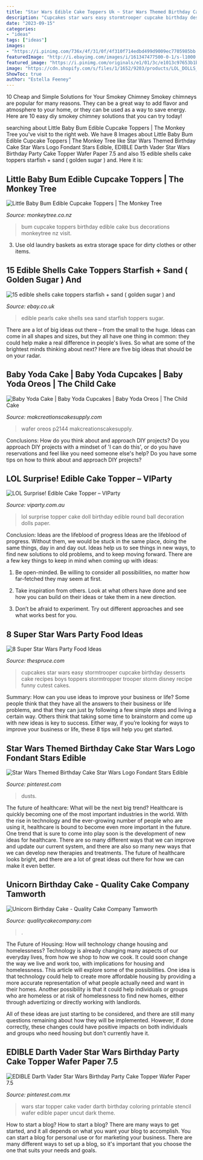 ```yaml
---
title: "Star Wars Edible Cake Toppers Uk ~ Star Wars Themed Birthday Cake Star Wars Logo Fondant Stars Edible"
description: "Cupcakes star wars easy stormtrooper cupcake birthday desserts cake recipes boys toppers stormtropper trooper storm disney recipe funny cutest cakes"
date: "2023-09-15"
categories:
- "ideas"
tags: ["ideas"]
images:
- "https://i.pinimg.com/736x/4f/31/0f/4f310f714edbd499d9009ec7705985bb.jpg"
featuredImage: "http://i.ebayimg.com/images/i/161347477500-0-1/s-l1000.jpg"
featured_image: "https://i.pinimg.com/originals/e1/01/3c/e1013c97653b1bbc7955efbff0cfa083.jpg"
image: "https://cdn.shopify.com/s/files/1/1652/9203/products/LOL_DOLLS_CAKE_TOPPER_grande.png?v=1550537218"
ShowToc: true
author: "Estella Feeney"
---
```



10 Cheap and Simple Solutions for Your Smokey Chimney
Smokey chimneys are popular for many reasons. They can be a great way to add flavor and atmosphere to your home, or they can be used as a way to save energy. Here are 10 easy diy smokey chimney solutions that you can try today!

	

		
searching about Little Baby Bum Edible Cupcake Toppers | The Monkey Tree you've visit to the right web. We have 8 Images about Little Baby Bum Edible Cupcake Toppers | The Monkey Tree like Star Wars Themed Birthday Cake Star Wars Logo Fondant Stars Edible, EDIBLE Darth Vader Star Wars Birthday Party Cake Topper Wafer Paper 7.5 and also 15 edible shells cake toppers starfish + sand ( golden sugar ) and. Here it is:
		
    
## Little Baby Bum Edible Cupcake Toppers | The Monkey Tree

<img loading=lazy src="https://www.monkeytree.co.nz/wp-content/uploads/2018/02/little-baby-bum-cupcake-sml-wm.jpg" onerror="this.onerror=null;this.src='https://tse2.mm.bing.net/th?id=OIP.zjlM7-rUP1iqMyE7F2-mxwHaE5&amp;pid=15.1';" alt="Little Baby Bum Edible Cupcake Toppers | The Monkey Tree">

_Source: monkeytree.co.nz_

>bum cupcake toppers birthday edible cake bus decorations monkeytree nz visit. 

	

3. Use old laundry baskets as extra storage space for dirty clothes or other items.

    
## 15 Edible Shells Cake Toppers Starfish + Sand ( Golden Sugar ) And

<img loading=lazy src="http://i.ebayimg.com/images/i/161347477500-0-1/s-l1000.jpg" onerror="this.onerror=null;this.src='https://tse4.mm.bing.net/th?id=OIP.muOGYq98tLlMQ5NQ29pNxwHaGV&amp;pid=15.1';" alt="15 edible shells cake toppers starfish + sand ( golden sugar ) and">

_Source: ebay.co.uk_

>edible pearls cake shells sea sand starfish toppers sugar. 

	

There are a lot of big ideas out there – from the small to the huge. Ideas can come in all shapes and sizes, but they all have one thing in common: they could help make a real difference in people's lives. So what are some of the brightest minds thinking about next? Here are five big ideas that should be on your radar.

    
## Baby Yoda Cake | Baby Yoda Cupcakes | Baby Yoda Oreos | The Child Cake

<img loading=lazy src="https://www.makcreationscakesupply.com/uploads/6/2/6/8/62684581/s802140317746636532_p2144_i88_w640.jpeg" onerror="this.onerror=null;this.src='https://tse4.mm.bing.net/th?id=OIP.d21e3bjB-6KPE_MT-iLbSQHaHa&amp;pid=15.1';" alt="Baby Yoda Cake | Baby Yoda Cupcakes | Baby Yoda Oreos | The Child Cake">

_Source: makcreationscakesupply.com_

>wafer oreos p2144 makcreationscakesupply. 

	

Conclusions: How do you think about and approach DIY projects?
Do you approach DIY projects with a mindset of 'I can do this', or do you have reservations and feel like you need someone else's help? Do you have some tips on how to think about and approach DIY projects?

    
## LOL Surprise! Edible Cake Topper – VIParty

<img loading=lazy src="https://cdn.shopify.com/s/files/1/1652/9203/products/LOL_DOLLS_CAKE_TOPPER_grande.png?v=1550537218" onerror="this.onerror=null;this.src='https://tse3.mm.bing.net/th?id=OIP.oz3C5i-aWuRgukilaGt4pQHaHb&amp;pid=15.1';" alt="LOL Surprise! Edible Cake Topper – VIParty">

_Source: viparty.com.au_

>lol surprise topper cake doll birthday edible round ball decoration dolls paper. 

	

Conclusion: Ideas are the lifeblood of progress
Ideas are the lifeblood of progress. Without them, we would be stuck in the same place, doing the same things, day in and day out. Ideas help us to see things in new ways, to find new solutions to old problems, and to keep moving forward.
There are a few key things to keep in mind when coming up with ideas:

1. Be open-minded. Be willing to consider all possibilities, no matter how far-fetched they may seem at first.

2. Take inspiration from others. Look at what others have done and see how you can build on their ideas or take them in a new direction.

3. Don’t be afraid to experiment. Try out different approaches and see what works best for you.

    
## 8 Super Star Wars Party Food Ideas

<img loading=lazy src="https://fthmb.tqn.com/_5ObmAB7kptCayUGl7AqW4OC51s=/592x952/filters:fill(auto,1)/Stormtrooper-Cupcakes-567813dd3df78ccc15321f69.jpg" onerror="this.onerror=null;this.src='https://tse1.mm.bing.net/th?id=OIP.o4yTqrkcP2iGg6jBGvnLzAHaL6&amp;pid=15.1';" alt="8 Super Star Wars Party Food Ideas">

_Source: thespruce.com_

>cupcakes star wars easy stormtrooper cupcake birthday desserts cake recipes boys toppers stormtropper trooper storm disney recipe funny cutest cakes. 

	

Summary: How can you use ideas to improve your business or life?
Some people think that they have all the answers to their business or life problems, and that they can just by following a few simple steps and living a certain way. Others think that taking some time to brainstorm and come up with new ideas is key to success. Either way, if you’re looking for ways to improve your business or life, these 8 tips will help you get started.

    
## Star Wars Themed Birthday Cake Star Wars Logo Fondant Stars Edible

<img loading=lazy src="https://i.pinimg.com/originals/e1/01/3c/e1013c97653b1bbc7955efbff0cfa083.jpg" onerror="this.onerror=null;this.src='https://tse1.mm.bing.net/th?id=OIP.1SQsvIat47wPAqtfsEhyJAHaJ4&amp;pid=15.1';" alt="Star Wars Themed Birthday Cake Star Wars Logo Fondant Stars Edible">

_Source: pinterest.com_

>dusts. 

	

The future of healthcare: What will be the next big trend?
Healthcare is quickly becoming one of the most important industries in the world. With the rise in technology and the ever-growing number of people who are using it, healthcare is bound to become even more important in the future. One trend that is sure to come into play soon is the development of new ideas for healthcare. There are so many different ways that we can improve and update our current system, and there are also so many new ways that we can develop new therapies and treatments. The future of healthcare looks bright, and there are a lot of great ideas out there for how we can make it even better.

    
## Unicorn Birthday Cake - Quality Cake Company Tamworth

<img loading=lazy src="https://w2d8a5y9.stackpathcdn.com/wp-content/uploads/2018/08/unicorn-two-tier-rainbow-mane.jpg" onerror="this.onerror=null;this.src='https://tse4.mm.bing.net/th?id=OIP.Ds-qLf7PnUuGxsSUKSAlowHaHa&amp;pid=15.1';" alt="Unicorn Birthday Cake - Quality Cake Company Tamworth">

_Source: qualitycakecompany.com_

>. 

	

The Future of Housing: How will technology change housing and homelessness?
Technology is already changing many aspects of our everyday lives, from how we shop to how we cook. It could soon change the way we live and work too, with implications for housing and homelessness. This article will explore some of the possibilities. 
One idea is that technology could help to create more affordable housing by providing a more accurate representation of what people actually need and want in their homes. Another possibility is that it could help individuals or groups who are homeless or at risk of homelessness to find new homes, either through advertizing or directly working with landlords. 

All of these ideas are just starting to be considered, and there are still many questions remaining about how they will be implemented. However, if done correctly, these changes could have positive impacts on both individuals and groups who need housing but don't currently have it.

    
## EDIBLE Darth Vader Star Wars Birthday Party Cake Topper Wafer Paper 7.5

<img loading=lazy src="https://i.pinimg.com/736x/4f/31/0f/4f310f714edbd499d9009ec7705985bb.jpg" onerror="this.onerror=null;this.src='https://tse3.mm.bing.net/th?id=OIP.nHb2UO4gY7pZre7M0KWGKAHaHa&amp;pid=15.1';" alt="EDIBLE Darth Vader Star Wars Birthday Party Cake Topper Wafer Paper 7.5">

_Source: pinterest.com.mx_

>wars star topper cake vader darth birthday coloring printable stencil wafer edible paper uncut dark theme. 

	

How to start a blog?
How to start a blog? There are many ways to get started, and it all depends on what you want your blog to accomplish. You can start a blog for personal use or for marketing your business. There are many different ways to set up a blog, so it's important that you choose the one that suits your needs and goals.

